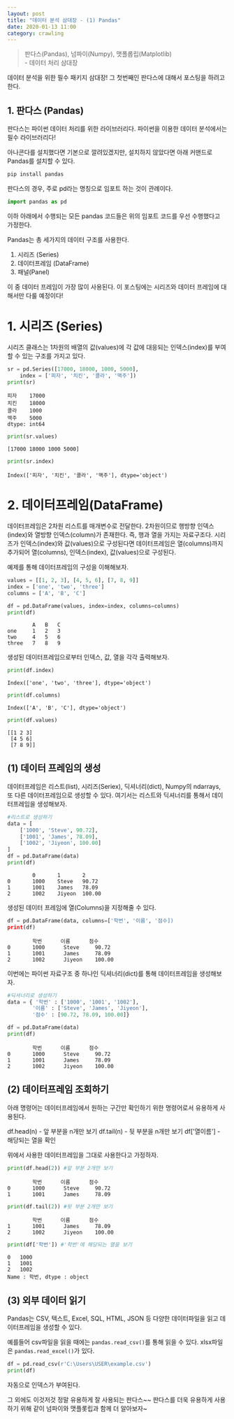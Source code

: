 ```yaml
---
layout: post
title: "데이터 분석 삼대장 - (1) Pandas"
date: 2020-01-13 11:00
category: crawling
---
```


> 판다스(Pandas), 넘파이(Numpy), 맷폴롭립(Matplotlib)  
> \- 데이터 처리 삼대장

데이터 분석을 위한 필수 패키지 삼대장! 그 첫번째인 판다스에 대해서 포스팅을 하려고 한다.

## 1\. 판다스 (Pandas)

판다스는 파이썬 데이터 처리를 위한 라이브러리다. 파이썬을 이용한 데이터 분석에서는 필수 라이브러리다!

아나콘다를 설치했다면 기본으로 깔려있겠지만, 설치하지 않았다면 아래 커맨드로 Pandas를 설치할 수 있다.

```python
pip install pandas
```

판다스의 경우, 주로 pd라는 명칭으로 임포트 하는 것이 관례이다.

```python
import pandas as pd
```

이하 아래에서 수행되는 모든 pandas 코드들은 위의 임포트 코드를 우선 수행했다고 가정한다.

Pandas는 총 세가지의 데이터 구조를 사용한다.

1.  시리즈 (Series)
2.  데이터프레임 (DataFrame)
3.  패널(Panel)

이 중 데이터 프레임이 가장 많이 사용된다. 이 포스팅에는 시리즈와 데이터 프레임에 대해서만 다룰 예정이다!

# 1\. 시리즈 (Series)

시리즈 클래스는 1차원의 배열의 값(values)에 각 값에 대응되는 인덱스(index)를 부여할 수 있는 구조를 가지고 있다.

```python
sr = pd.Series([17000, 18000, 1000, 5000],
    index = ['피자', '치킨', '콜라', '맥주'])
print(sr)
```

```
피자    17000
치킨    18000
콜라    1000
맥주    5000
dtype: int64
```

```python
print(sr.values)
```

```
[17000 18000 1000 5000]
```

```python
print(sr.index)
```

```
Index(['피자', '치킨', '콜라', '맥주'], dtype='object')
```


# 2. 데이터프레임(DataFrame)
데이터프레임은 2차원 리스트를 매개변수로 전달한다. 2차원이므로 행방향 인덱스(index)와 열방향 인덱스(column)가 존재한다. 즉, 행과 열을 가지는 자료구조다. 시리즈가 인덱스(index)와 값(values)으로 구성된다면 데이터프레임은 열(columns)까지 추가되어 열(columns), 인덱스(index), 값(values)으로 구성된다.

예제를 통해 데이터프레임의 구성을 이해해보자.

```python
values = [[1, 2, 3], [4, 5, 6], [7, 8, 9]]
index = ['one', 'two', 'three']
columns = ['A', 'B', 'C']

df = pd.DataFrame(values, index=index, columns=columns)
print(df)
```

```
		A	B	C
one		1	2	3
two		4	5	6
three	7	8	9
```
생성된 데이터프레임으로부터 인덱스, 값, 열을 각각 출력해보자.

```python
print(df.index)
```

```
Index(['one', 'two', 'three'], dtype='object')
```

```python
print(df.columns)
```

```
Index(['A', 'B', 'C'], dtype='object')
```

```python
print(df.values)
```

```
[[1 2 3]
 [4 5 6]
 [7 8 9]]
```

## (1) 데이터 프레임의 생성
데이터프레임은 리스트(list), 시리즈(Seriex), 딕셔너리(dict), Numpy의 ndarrays, 또 다른 데이터프레임으로 생성할 수 있다. 여기서는 리스트와 딕셔너리를 통해서 데이터프레임을 생성해보자.

```python
#리스트로 생성하기
data = [
	['1000', 'Steve', 90.72],
    ['1001', 'James', 78.09],
    ['1002', 'Jiyeon', 100.00]
]
df = pd.DataFrame(data)
print(df)
```

```
		0		1		2
0		1000	Steve	90.72
1		1001	James	78.09
2		1002	Jiyeon	100.00
```

생성된 데이터 프레임에 열(Columns)을 지정해줄 수 있다.
```python
df = pd.DataFrame(data, columns=['학번', '이름', '점수])
print(df)
```

```
		학번		이름		점수
0		1000	  Steve		90.72
1		1001	  James		78.09
2		1002	  Jiyeon	100.00
```

이번에는 파이썬 자료구조 중 하나인 딕셔너리(dict)를 통해 데이터프레임을 생성해보자.

```python
#딕셔너리로 생성하기
data = { '학번' : ['1000', '1001', '1002'],
		'이름' : ['Steve', 'James', 'Jiyeon'],
        '점수' : [90.72, 78.09, 100.00]}

df = pd.DataFrame(data)
print(df)
```

```
		학번		이름		점수
0		1000	  Steve		90.72
1		1001	  James		78.09
2		1002	  Jiyeon	100.00
```

## (2) 데이터프레임 조회하기

아래 명령어는 데이터프레임에서 원하는 구간만 확인하기 위한 명령어로서 유용하게 사용된다.

df.head(n) - 앞 부분을 n개만 보기
df.tail(n) - 뒷 부분을 n개만 보기
df\['열이름'] - 해당되는 열을 확인

위에서 사용한 데이터프레임을 그대로 사용한다고 가정하자.

```python
print(df.head(2)) #앞 부분 2개만 보기
```
```
		학번		이름		점수
0		1000	  Steve		90.72
1		1001	  James		78.09
```

```python
print(df.tail(2)) #뒷 부분 2개만 보기
```
```
		학번		이름		점수
1		1001	  James		78.09
2		1002	  Jiyeon	100.00
```

```python
print(df['학번']) #'학번'에 해당되는 열을 보기
```

```
0	1000
1	1001
2	1002
Name : 학번, dtype : object
```

## (3) 외부 데이터 읽기
Pandas는 CSV, 텍스트, Excel, SQL, HTML, JSON 등 다양한 데이터파일을 읽고 데이터프레임을 생성할 수 있다.

예를들어 csv파일을 읽을 때에는 `pandas.read_csv()`를 통해 읽을 수 있다. xlsx파일은 `pandas.read_excel()`가 있다.

```python
df = pd.read_csv(r'C:\Users\USER\example.csv')
print(df)
```

자동으로 인덱스가 부여된다.







그 외에도 이것저것 정말 유용하게 잘 사용되는 판다스~~ 판다스를 더욱 유용하게 사용하기 위해 같이 넘파이와 맷플롯립과 함께 더 알아보자~ 